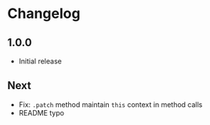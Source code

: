 # Changelog

## 1.0.0

* Initial release

## Next

* Fix: `.patch` method maintain `this` context in method calls
* README typo
